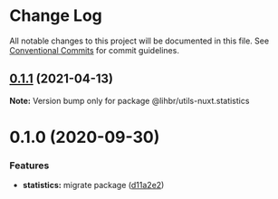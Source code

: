 # Change Log

All notable changes to this project will be documented in this file.
See [Conventional Commits](https://conventionalcommits.org) for commit guidelines.

## [0.1.1](https://github.com/lihbr/utils-nuxt/compare/@lihbr/utils-nuxt.statistics@0.1.0...@lihbr/utils-nuxt.statistics@0.1.1) (2021-04-13)

**Note:** Version bump only for package @lihbr/utils-nuxt.statistics





# 0.1.0 (2020-09-30)


### Features

* **statistics:** migrate package ([d11a2e2](https://github.com/lihbr/utils-nuxt/commit/d11a2e259d7e84b7ee3540033601a0a078a97ccb))

